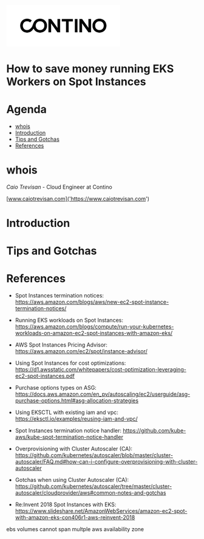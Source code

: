 <img src="images/contino.png" width="300">

# How to save money running EKS Workers on Spot Instances

# Agenda

- [whois](#whois)
- [Introduction](#introduction)
- [Tips and Gotchas](#tips-and-gotchas)
- [References](#references)

# whois

*Caio Trevisan* - Cloud Engineer at Contino

[www.caiotrevisan.com]('https://www.caiotrevisan.com')

# Introduction



# Tips and Gotchas

# References

- Spot Instances termination notices:
https://aws.amazon.com/blogs/aws/new-ec2-spot-instance-termination-notices/

- Running EKS workloads on Spot Instances:
https://aws.amazon.com/blogs/compute/run-your-kubernetes-workloads-on-amazon-ec2-spot-instances-with-amazon-eks/

- AWS Spot Instances Pricing Advisor:
https://aws.amazon.com/ec2/spot/instance-advisor/

- Using Spot Instances for cost optimizations:
https://d1.awsstatic.com/whitepapers/cost-optimization-leveraging-ec2-spot-instances.pdf

- Purchase options types on ASG:
https://docs.aws.amazon.com/en_pv/autoscaling/ec2/userguide/asg-purchase-options.html#asg-allocation-strategies

- Using EKSCTL with existing iam and vpc:
https://eksctl.io/examples/reusing-iam-and-vpc/

- Spot Instances termination notice handler:
https://github.com/kube-aws/kube-spot-termination-notice-handler

- Overprovisioning with Cluster Autoscaler (CA):
https://github.com/kubernetes/autoscaler/blob/master/cluster-autoscaler/FAQ.md#how-can-i-configure-overprovisioning-with-cluster-autoscaler

- Gotchas when using Cluster Autoscaler (CA):
https://github.com/kubernetes/autoscaler/tree/master/cluster-autoscaler/cloudprovider/aws#common-notes-and-gotchas

- Re:Invent 2018 Spot Instances with EKS:
https://www.slideshare.net/AmazonWebServices/amazon-ec2-spot-with-amazon-eks-con406r1-aws-reinvent-2018


ebs volumes cannot span multple aws availability zone
